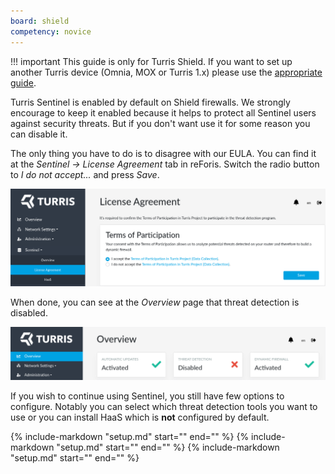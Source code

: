 ```yaml
---
board: shield
competency: novice
---
```

!!! important
    This guide is only for Turris Shield. If you want to set up another
    Turris device (Omnia, MOX or Turris 1.x) please use
    the [appropriate guide](setup.md).

Turris Sentinel is enabled by default on Shield firewalls. We strongly encourage
to keep it enabled because it helps to protect all Sentinel users against
security threats. But if you don't want use it for some reason you can disable
it.

The only thing you have to do is to disagree with our EULA. You can find
it at the _Sentinel -> License Agreement_ tab in reForis. Switch the radio
button to _I do not accept..._ and press _Save_.

![Threat detection EULA on Shield](eula.png)

When done, you can see at the _Overview_ page that threat detection is disabled.

![Threat detection is disabled](sentinel-disabled.png)

If you wish to continue using Sentinel, you still have few options to configure.
Notably you can select which threat detection tools you want to use or you can
install HaaS which is **not** configured by default.

{%
  include-markdown "setup.md"
  start="<!--threat-det-reforis-start-->"
  end="<!--threat-det-reforis-end-->"
%}
{%
  include-markdown "setup.md"
  start="<!--haas-reforis-start-->"
  end="<!--haas-reforis-end-->"
%}
{%
  include-markdown "setup.md"
  start="<!--isp-start-->"
  end="<!--isp-end-->"
%}
